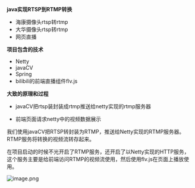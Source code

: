 **java实现RTSP到RTMP转换** 

* 海康摄像头rtsp转rtmp
* 大华摄像头rtsp转rtmp
* 网页直播

**项目包含的技术**
* Netty
* javaCV
* Spring
* bilibili的前端直播组件flv.js


**大致的原理和过程** 

* javaCV把rtsp装封装成rtmp推送给netty实现的rtmp服务器

* 前端页面请求netty中的视频数据展示

我们使用javaCV把RTSP转封装为RTMP，推送给Netty实现的RTMP服务器。RTMP服务将转换的视频流转存起来。

在项目启动的时候不光开启了RTMP服务，还开启了以Netty实现的HTTP服务，这个服务主要是给前端访问RTMP的视频流使用，然后使用flv.js在页面上播放使用。

![image.png](https://upload-images.jianshu.io/upload_images/15181329-02f94ea9d00a8999.png?imageMogr2/auto-orient/strip%7CimageView2/2/w/1240)